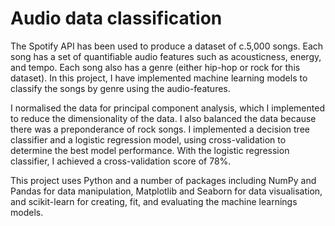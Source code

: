# Audio data classification

The Spotify API has been used to produce a dataset of c.5,000 songs. Each song has a set of quantifiable audio features such as acousticness, energy, and tempo. Each song also has a genre (either hip-hop or rock for this dataset). In this project, I have implemented machine learning models to classify the songs by genre using the audio-features.

I normalised the data for principal component analysis, which I implemented to reduce the dimensionality of the data. I also balanced the data because there was a preponderance of rock songs. I implemented a decision tree classifier and a logistic regression model, using cross-validation to determine the best model performance. With the logistic regression classifier, I achieved a cross-validation score of 78%.

This project uses Python and a number of packages including NumPy and Pandas for data manipulation, Matplotlib and Seaborn for data visualisation, and scikit-learn for creating, fit, and evaluating the machine learnings models.

